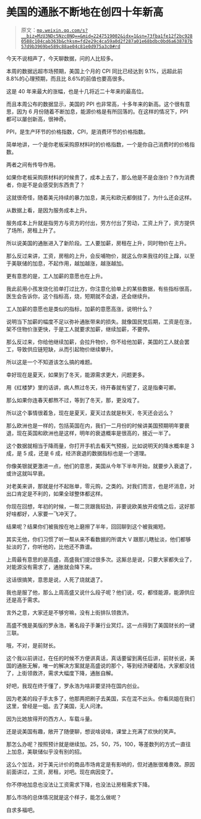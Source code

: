 # 美国的通胀不断地在创四十年新高

> 原文：[`mp.weixin.qq.com/s?__biz=MzU3NDc5Nzc0NQ==&mid=2247519002&idx=1&sn=73fba1fe12f2bc9280588c104cab363b&chksm=fd2e29c4ca59a0d2f287a01e68bdbc0bd6a638787b57d9b3969be589c88ae04c81e0d975a3c0#rd`](http://mp.weixin.qq.com/s?__biz=MzU3NDc5Nzc0NQ==&mid=2247519002&idx=1&sn=73fba1fe12f2bc9280588c104cab363b&chksm=fd2e29c4ca59a0d2f287a01e68bdbc0bd6a638787b57d9b3969be589c88ae04c81e0d975a3c0#rd)

今天不说相声了，今天聊数据，问的人比较多。 

本周的数据远超市场预期，美国上个月的 CPI 同比已经达到 9.1%，远超此前 8.8%的心理预期，而且比 8.6%的前值也要高很多。 

这是 40 年来最大的涨幅，也是十几将近二十年来的最高位。 

而且本周公布的数据显示，美国的 PPI 也非常高，十多年来的新高。这个很有意思，因为 6 月份随着不断加息，能源价格是有所回落的。在这样的情况下，PPI 都可以屡创新高，很神奇。 

PPI，是生产环节的价格指数，CPI，是消费环节的价格指数。 

简单地讲，一个是你老板采购原材料时的价格指数，一个是你自己消费时的价格指数。 

两者之间有传导作用。 

如果你老板采购原材料的时候贵了，成本上去了，那么他是不是会涨价？作为消费者，你是不是会感受到东西贵了？

这就很奇怪，随着美元持续的暴力加息，美元和欧元都倒挂了，为什么还会这样。 

从数据上看，是因为服务成本上升。 

服务成本上升就是指劳方与资方的付出，劳方付出了劳动，工资上升了，资方提供了场所，房租上升了。 

所以说美国的通胀进入了新阶段。工人要加薪，房租在上升，同时物价在上升。 

那么反过来讲，工资，房租的上升，会反哺物价，就这么你来我往的往上蹿，以至于美联储的加息，不起作用，越加越涨，越涨越加。 

更有意思的是，工人加薪的意愿也在上升。 

我此前用小孩发烧化验单打过比方，你注意化验单上的某些数据，有些指标很高，医生会告诉你，这个指标高，烧，短期就不会退，还会继续升。 

工人加薪的意愿也是类似的指标，加薪的意愿高涨，说明什么？

说明当下加薪的幅度不足以弥补通胀带来的损失。就像国民党后期，工资是在涨，架不住物价涨更快，于是工人就要求加薪，继续加薪，不要停。 

那么反过来，你给他继续加薪，会拉升物价，你不给他加薪，美国的工人就会罢工，导致供应链短缺，从而引起物价继续攀升。 

所以这是一个不知道该怎么搞的难题。 

幸好现在是夏天，如果到了冬天，能源需求更大，问题更多。

用《红楼梦》里的话讲，病人熬过冬天，待开春就有望了，这是指秦可卿。

那么如果你连春天都熬不过，等到了冬天，那，更没戏了。

所以这个事情很着急，现在是夏天，夏天过去就是秋天，冬天还会远么？

那么欧洲也是一样的，包括英国在内，我们一二月份的时候讲美国预期明年要衰退，现在英国和欧洲也是这样，明年的衰退概率是很高的，接近一半了。 

这个数据就相当于降雨量，你打开手机去看天气预报，比如说明天的降水概率是 3 成，是 5 成，还是 6 成，经济衰退的数据指标也是一个道理。

你像美银就更激进一点，他们的意思，美国从今年下半年开始，就要步入衰退了，或许这就叫早衰。 

对老美来讲，那就是付不起账单，零元购，之类的。对我们而言，也是坏消息，对出口肯定是不利的，如果全球整体都这样。 

你现在回想，年初的时候，一帮二货跟我较劲，非要说欧美放开疫情之后，这好那好啥都好，人家要一飞冲天了。

结果呢？结果你们被我按在地上磨擦了半年，回回聊到这个被我揭短。 

其实无他，你们习惯了听一帮从来不看数据的所谓大 V 跟那儿瞎扯淡，他们都够扯淡的了，你听他的，比他还不靠谱。 

上周最有意思的是高盛，高盛我们提过很多次。这厮总是说，只要大家都失业了，对能源没有需求了，通胀就会降下来。 

这话很搞笑，意思是说，人死了烧就退了。

我也是服了他，那么上周高盛又说什么段子呢？他们说，哎，都怪能源，能源供应还是高于需求。 

言外之意，大家还是不够穷嘛，没有上街排队领救济。

高盛不愧是美版的罗永浩，著名段子手兼行业冥灯。这一点得到了美国财长的一键三联。 

哦，不对，是前财长。

这个我以前讲过，在任的时候不方便讲真话，真话要留到离任后讲，前财长说，美国的通胀无解，唯一的解决方案就是高盛说的那个，等到经济硬着陆，大家都没钱了，上街领救济，需求大幅度下降，通胀自解。

好吧，我现在终于懂了，罗永浩为啥非要坚持在国内创业。 

因为老美的段子手太多了，他那两把刷子去美国，实在混不出头。你看凤姐在我们这里，曾经是一姐。去了美国，无人问津。

因为比她放得开的西方人，车载斗量。

还是说美国有趣，敞开了随便聊，想说啥说啥，课堂上充满了欢快的笑声。 

那怎么办呢？按照预计就是继续加。25，50，75，100，等差数列的方式一直往上加息，美联储似乎没有别的招。 

这么个加法，对于美元计价的商品市场肯定是有影响的，但对通胀很难奏效。原因前面讲过，工资，房租，对吧。现在病因变了。 

你不停地加息也没法让工资需求下降，也没法让房租需求下降。 

那么市场的总体情况就是这个样子，能怎么做呢？

自求多福吧。